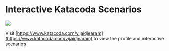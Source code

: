 # Interactive Katacoda Scenarios

[![](http://shields.katacoda.com/katacoda/eduardofraga/count.svg)](https://www.katacoda.com/eduardofraga "Get your profile on Katacoda.com")

Visit [https://www.katacoda.com/vijaidjearam](https://www.katacoda.com/vijaidjearam) to view the profile and interactive scenarios


